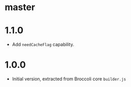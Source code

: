 # master

# 1.1.0

* Add `needCacheFlag` capability.

# 1.0.0

* Initial version, extracted from Broccoli core `builder.js`
